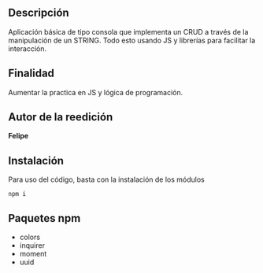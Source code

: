 ## Descripción
Aplicación básica de tipo consola que implementa un CRUD a través de la manipulación de un STRING. Todo esto usando JS y librerías para facilitar la interacción.

## Finalidad
Aumentar la practica en JS y lógica de programación.

## Autor de la reedición
**Felipe**

## Instalación
Para uso del código, basta con la instalación de los módulos 

    npm i

## Paquetes npm
* colors
* inquirer
* moment
* uuid

        
